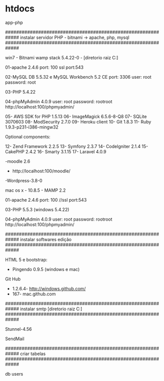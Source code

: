htdocs
======

app-php

#############################################################
    instalar servidor PHP - bitnami -> apache, php, mysql 
#############################################################

win7 - Bitnami wamp stack 5.4.22-0 - [diretorio raiz C:]
   
   01-apache 2.4.6
   port: 100
   ssl port:543

   02-MySQL DB 5.5.32 e MySQL Workbench 5.2 CE
   port: 3306
   user: root
   password: root


   03-PHP 5.4.22

   04-phpMyAdmin 4.0.9
   user: root
   password: rootroot
   http://localhost:100/phpmyadmin/

   05- AWS SDK for PHP 1.5.13
   06- ImageMagick 6.5.6-8-Q8
   07- SQLite 3070603
   08- ModSecurity 2.7.0
   09- Heroku client
   10- Git 1.8.3
   11- Ruby 1.9.3-p231-i386-mingw32

Optional components:

   12- Zend Framework 2.2.5
   13- Symfony 2.3.7
   14- CodeIgniter 2.1.4
   15- CakePHP 2.4.2
   16- Smarty 3.1.15
   17- Laravel 4.0.9

-moodle 2.6
 - http://localhost:100/moodle/
 
-Wordpress-3.8-0


mac os x - 10.8.5 - MAMP 2.2
   
   01-apache 2.4.6
   port: 100
   //ssl port:543

   03-PHP 5.5.3 (windows 5.4.22)

   04-phpMyAdmin 4.0.9
   user: root
   password: rootroot
   http://localhost:100/phpmyadmin/


#############################################################
		instalar softwares edição
#############################################################

HTML 5 e bootstrap: 
- Pingendo 0.9.5 (windows e mac)

Git Hub
- 1.2.6.4- http://windows.github.com/
- 167- mac.github.com


#############################################################
	instalar smtp [diretorio raiz C:]
#############################################################

Stunnel-4.56

SendMail


#############################################################
		criar tabelas
#############################################################		

db users
